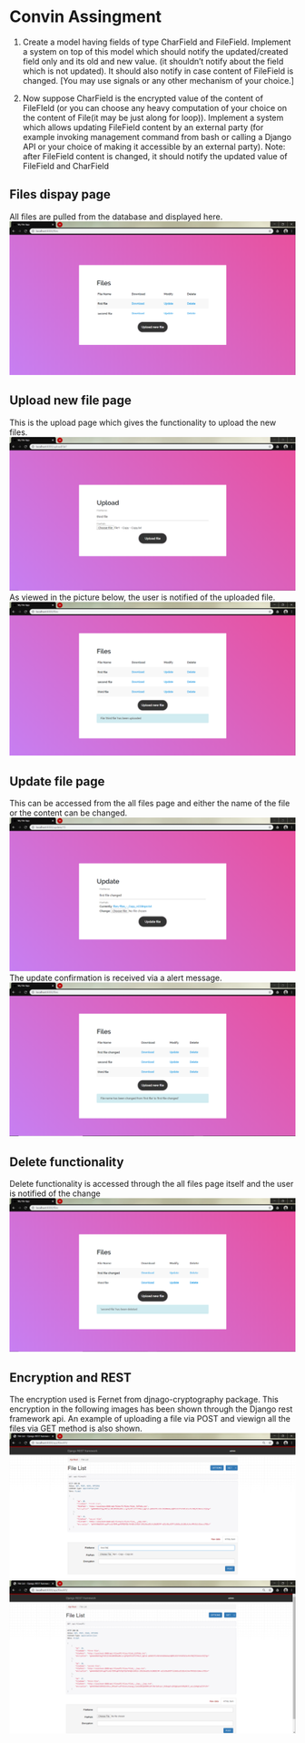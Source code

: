 # Convin Assingment

1. Create a model having fields of type CharField and FileField. Implement a system on top of this model which should notify the updated/created field only and its old and new value. (it shouldn’t notify about the field which is not updated). It should also notify in case content of FileField is changed. [You may use signals or any other mechanism of your choice.] 

2. Now suppose CharField is the encrypted value of the content of FileFIeld (or you can choose any heavy computation of your choice on the content of File(it may be just along for loop)). Implement a system which allows updating FileField content by an external party (for example invoking management command from bash or calling a Django API or your choice of making it accessible by an external party). Note: after FileField content is changed, it should notify the updated value of FileField and CharField

## Files dispay page
All files are pulled from the database and displayed here. 
![](temp/files.png)

## Upload new file page
This is the upload page which gives the functionality to upload the new files. 
![](temp/upload.png)
As viewed in the picture below, the user is notified of the uploaded file. 
![](temp/uploadConfirmation.png)
## Update file page
This can be accessed from the all files page and either the name of the file or the content can be changed. 
![](temp/update.png)
The update confirmation is received via a alert message. 
![](temp/updateConfirmation.png)
## Delete functionality
Delete functionality is accessed through the all files page itself and the user is notified of the change
![](temp/delete.png)

## Encryption and REST 
The encryption used is Fernet from djnago-cryptography package. This encryption in the following images has been shown through the Django rest framework api. An example of uploading a file via POST and viewign all the files via GET method is also shown. 
![](temp/thirdApi.png)
![](temp/thirdAddedApi.png)
